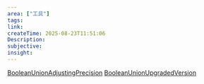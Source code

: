 ```yaml
---
area: ["工具"]
tags: 
link: 
createTime: 2025-08-23T11:51:06
Description: 
subjective: 
insight: 
---
```

[BooleanUnionAdjustingPrecision](BooleanUnionAdjustingPrecision.md)
[BooleanUnionUpgradedVersion](BooleanUnionUpgradedVersion.md)

